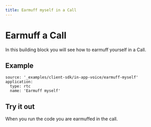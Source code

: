 ```yaml
---
title: Earmuff myself in a Call
---
```


# Earmuff a Call

In this building block you will see how to earmuff yourself in a Call.

## Example

```building_blocks
source: '_examples/client-sdk/in-app-voice/earmuff-myself'
application:
  type: rtc
  name: 'Earmuff myself'
```

## Try it out

When you run the code you are earmuffed in the call.
